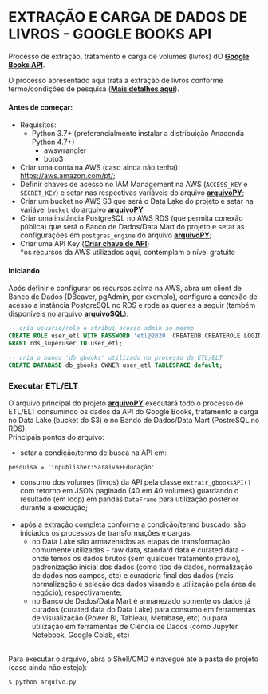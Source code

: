 # EXTRAÇÃO E CARGA DE DADOS DE LIVROS - GOOGLE BOOKS API

Processo de extração, tratamento e carga de volumes (livros) dO **[Google Books API](https://developers.google.com/books)**.

O processo apresentado aqui trata a extração de livros conforme termo/condições de pesquisa (**[Mais detalhes aqui](https://developers.google.com/books/docs/v1/using#query-params)**).

#### Antes de começar:
- Requisitos:
    - Python 3.7+ (preferencialmente instalar a distribuição Anaconda Python 4.7+)
        - awswrangler
        - boto3
- Criar uma conta na AWS (caso ainda não tenha): https://aws.amazon.com/pt/;
- Definir chaves de acesso no IAM Management na AWS (`ACCESS_KEY` e `SECRET_KEY`) e setar nas respectivas variáveis do arquivo **[arquivoPY](http://)**;
- Criar um bucket no AWS S3 que será o Data Lake do projeto e setar na variável `bucket` do arquivo **[arquivoPY](http://)**
- Criar uma instância PostgreSQL no AWS RDS (que permita conexão pública) que será o Banco de Dados/Data Mart do projeto e setar as configurações em `postgres_engine` do arquivo **[arquivoPY](http://)**;
- Criar uma API Key (**[Criar chave de API](https://cloud.google.com/docs/authentication/api-keys?visit_id=637403001827530704-1456085297&rd=1#creating_an_api_key)**) <br>
*os recursos da AWS utilizados aqui, contemplam o nível gratuito


#### Iniciando
Após definir e configurar os recursos acima na AWS, abra um client de Banco de Dados (DBeaver, pgAdmin, por exemplo), configure a conexão de acesso a instância PostgreSQL no RDS e rode as queries a seguir (também disponíveis no arquivo **[arquivoSQL](http://)**):
```sql
-- cria usuario/role e atribui acesso admin ao mesmo
CREATE ROLE user_etl WITH PASSWORD 'etl@2020' CREATEDB CREATEROLE LOGIN;
GRANT rds_superuser TO user_etl;

-- cria o banco 'db_gbooks' utilizado no processo de ETL/ELT
CREATE DATABASE db_gbooks OWNER user_etl TABLESPACE default;
```

### Executar ETL/ELT
O arquivo principal do projeto **[arquivoPY](http://)** executará todo o processo de ETL/ELT consumindo os dados da API do Google Books, tratamento e carga no Data Lake (bucket do S3) e no Bando de Dados/Data Mart (PostreSQL no RDS). <br>
Principais pontos do arquivo:
- setar a condição/termo de busca na API em:
```py3
pesquisa = 'inpublisher:Saraiva+Educação'
```
- consumo dos volumes (livros) da API pela classe `extrair_gbooksAPI()` com retorno em JSON paginado (40 em 40 volumes) guardando o resultado (em loop) em pandas `DataFrame` para utilização posterior durante a execução; <br><br>
- após a extração completa conforme a condição/termo buscado, são iniciados os processos de transformações e cargas:
    - no Data Lake são armazenados as etapas de transformação comumente utilizadas - raw data, standard data e curated data - onde temos os dados brutos (sem qualquer tratamento prévio), padronização inicial dos dados (como tipo de dados, normalização de dados nos campos, etc) e curadoria final dos dados (mais normalização e seleção dos dados visando a utilização pela área de negócio), respectivamente;
    - no Banco de Dados/Data Mart é armanezado somente os dados já curados (curated data do Data Lake) para consumo em ferramentas de visualização (Power BI, Tableau, Metabase, etc) ou para utilização em ferramentas de Ciência de Dados (como Jupyter Notebook, Google Colab, etc) <br><br>
    
Para executar o arquivo, abra o Shell/CMD e navegue até a pasta do projeto (caso ainda não esteja):
```sh
$ python arquivo.py
```

